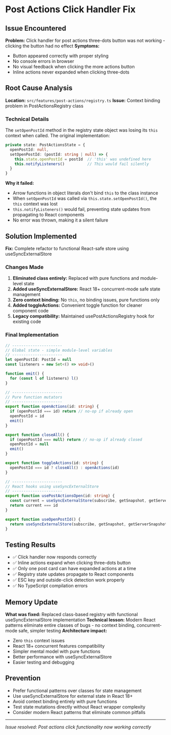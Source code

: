 # Post Actions Click Handler Fix

## Issue Encountered
**Problem:** Click handler for post actions three-dots button was not working - clicking the button had no effect
**Symptoms:** 
- Button appeared correctly with proper styling
- No console errors in browser
- No visual feedback when clicking the more actions button
- Inline actions never expanded when clicking three-dots

## Root Cause Analysis
**Location:** `src/features/post-actions/registry.ts`
**Issue:** Context binding problem in PostActionsRegistry class

### Technical Details
The `setOpenPostId` method in the registry state object was losing its `this` context when called. The original implementation:

```typescript
private state: PostActionsState = {
  openPostId: null,
  setOpenPostId: (postId: string | null) => {
    this.state.openPostId = postId  // 'this' was undefined here
    this.notifyListeners()          // This would fail silently
  }
}
```

**Why it failed:**
- Arrow functions in object literals don't bind `this` to the class instance
- When `setOpenPostId` was called via `this.state.setOpenPostId()`, the `this` context was lost
- `this.notifyListeners()` would fail, preventing state updates from propagating to React components
- No error was thrown, making it a silent failure

## Solution Implemented
**Fix:** Complete refactor to functional React-safe store using useSyncExternalStore

### Changes Made
1. **Eliminated class entirely:** Replaced with pure functions and module-level state
2. **Added useSyncExternalStore:** React 18+ concurrent-mode safe state management
3. **Zero context binding:** No `this`, no binding issues, pure functions only
4. **Added toggleActions:** Convenient toggle function for cleaner component code
5. **Legacy compatibility:** Maintained usePostActionsRegistry hook for existing code

### Final Implementation
```typescript
// ----------------------
// Global state - simple module-level variables
// ----------------------
let openPostId: PostId = null
const listeners = new Set<() => void>()

function emit() {
  for (const l of listeners) l()
}

// ----------------------
// Pure function mutators
// ----------------------
export function openActions(id: string) {
  if (openPostId === id) return // no-op if already open
  openPostId = id
  emit()
}

export function closeAll() {
  if (openPostId === null) return // no-op if already closed
  openPostId = null
  emit()
}

export function toggleActions(id: string) {
  openPostId === id ? closeAll() : openActions(id)
}

// ----------------------
// React hooks using useSyncExternalStore
// ----------------------
export function usePostActionsOpen(id: string) {
  const current = useSyncExternalStore(subscribe, getSnapshot, getServerSnapshot)
  return current === id
}

export function useOpenPostId() {
  return useSyncExternalStore(subscribe, getSnapshot, getServerSnapshot)
}
```

## Testing Results
- ✅ Click handler now responds correctly
- ✅ Inline actions expand when clicking three-dots button
- ✅ Only one post card can have expanded actions at a time
- ✅ Registry state updates propagate to React components
- ✅ ESC key and outside-click detection work properly
- ✅ No TypeScript compilation errors

## Memory Update
**What was fixed:** Replaced class-based registry with functional useSyncExternalStore implementation
**Technical lesson:** Modern React patterns eliminate entire classes of bugs - no context binding, concurrent-mode safe, simpler testing
**Architecture impact:** 
- Zero `this` context issues
- React 18+ concurrent features compatibility
- Simpler mental model with pure functions
- Better performance with useSyncExternalStore
- Easier testing and debugging

## Prevention
- Prefer functional patterns over classes for state management
- Use useSyncExternalStore for external state in React 18+
- Avoid context binding entirely with pure functions
- Test state mutations directly without React wrapper complexity
- Consider modern React patterns that eliminate common pitfalls

---
*Issue resolved: Post actions click functionality now working correctly*